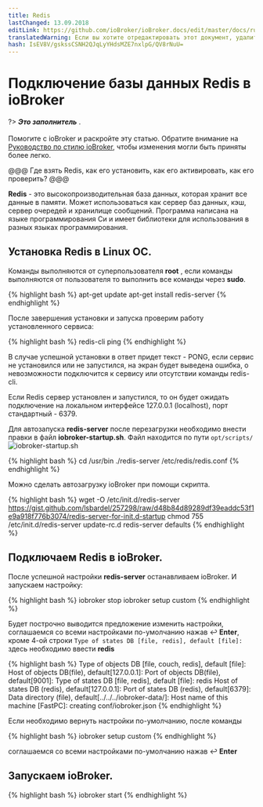 ```yaml
---
title: Redis
lastChanged: 13.09.2018
editLink: https://github.com/ioBroker/ioBroker.docs/edit/master/docs/ru/config/redis.md
translatedWarning: Если вы хотите отредактировать этот документ, удалите поле «translationFrom», в противном случае этот документ будет снова автоматически переведен
hash: IsEV8V/gskssCSNH2QJqLyYHdsMZE7nxlpG/QV8rNuU=
---
```

# Подключение базы данных Redis в ioBroker
?> ***Это заполнитель*** . <br><br> Помогите с ioBroker и раскройте эту статью. Обратите внимание на [Руководство по стилю ioBroker](community/styleguidedoc), чтобы изменения могли быть приняты более легко.

@@@ Где взять Redis, как его установить, как его активировать, как его проверить? @@@

**Redis** - это высокопроизводительная база данных, которая хранит все данные в памяти. 
Может использоваться как сервер баз данных, кэш, сервер очередей и хранилище сообщений.
Программа написана на языке программирования Си и имеет библиотеки для использования в разных языках программирования.

## Установка Redis в Linux ОС.
Команды выполняются от суперпользователя **root** , 
если команды выполняются от пользователя то выполнить все команды через **sudo**.

{% highlight bash %}
apt-get update
apt-get install redis-server
{% endhighlight %}

После завершения установки и запуска проверим работу установленного сервиса:

{% highlight bash %}
redis-cli ping
{% endhighlight %}

В случае успешной установки в ответ придет текст - PONG, если сервис не установился или не запустился,
на экран будет выведена ошибка, о невозможности подключится к сервису или отсутствии команды redis-cli.

Если Redis сервер установлен и запустился, то он будет ожидать подключение на локальном интерфейсе 127.0.0.1 (localhost),
порт стандартный - 6379.

Для автозапуска  **redis-server** после перезагрузки необходимо внести правки в файл **iobroker-startup.sh**.
Файл находится по пути ``` opt/scripts/ ```
![iobroker-startup.sh](/startup.jpg "Добавить строку")

{% highlight bash %}
cd /usr/bin
./redis-server /etc/redis/redis.conf
{% endhighlight %}

Можно сделать автозагрузку ioBroker при помощи скрипта.

{% highlight bash %}
wget -O /etc/init.d/redis-server https://gist.github.com/lsbardel/257298/raw/d48b84d89289df39eaddc53f1e9a918f776b3074/redis-server-for-init.d-startup
chmod 755 /etc/init.d/redis-server
update-rc.d redis-server defaults
{% endhighlight %}

## Подключаем Redis в ioBroker.

После успешной настройки **redis-server** останавливаем ioBroker.
И запускаем настройку:

{% highlight bash %}
iobroker stop
iobroker setup custom
{% endhighlight %}

Будет построчно выводится предложение изменить настройки,
соглашаемся со всеми настройками по-умолчанию нажав  ↩️ **Enter**,
кроме 4-ой строки ```Type of states DB [file, redis], default [file]:```
здесь необходимо ввести **redis**

{% highlight bash %}
Type of objects DB [file, couch, redis], default [file]:
Host of objects DB(file), default[127.0.0.1]:
Port of objects DB(file), default[9001]:
Type of states DB [file, redis], default [file]: redis
Host of states DB (redis), default[127.0.0.1]:
Port of states DB (redis), default[6379]:
Data directory (file), default[../../../iobroker-data/]:
Host name of this machine [FastPC]:
creating conf/iobroker.json
{% endhighlight %}

Если необходимо вернуть настройки по-умолчанию, после команды 

{% highlight bash %}
iobroker setup custom
{% endhighlight %}

соглашаемся со всеми настройками по-умолчанию нажав  ↩️ **Enter**

## Запускаем ioBroker.

{% highlight bash %}
iobroker start
{% endhighlight %}
